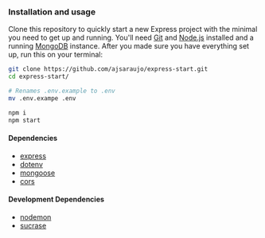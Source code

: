 ### Installation and usage

Clone this repository to quickly start a new Express project with the minimal you need to get up and running. 
You'll need [Git](https://git-scm.com/book/en/v2/Getting-Started-Installing-Git) and [Node.js](https://nodejs.org/en/download/) installed and a running [MongoDB](https://www.mongodb.com/) instance.  After you made sure you have everything set up, run this on your terminal:

```sh
git clone https://github.com/ajsaraujo/express-start.git
cd express-start/

# Renames .env.example to .env
mv .env.exampe .env

npm i
npm start
```

#### Dependencies

- [express](https://www.npmjs.com/package/express)
- [dotenv](https://www.npmjs.com/package/dotenv)
- [mongoose](https://www.npmjs.com/package/mongoose)
- [cors](https://www.npmjs.com/package/cors)

#### Development Dependencies

- [nodemon](https://www.npmjs.com/package/nodemon)
- [sucrase](https://www.npmjs.com/package/sucrase)
